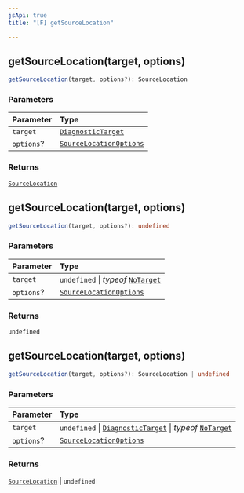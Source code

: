 ```yaml
---
jsApi: true
title: "[F] getSourceLocation"

---
```

## getSourceLocation(target, options)

```ts
getSourceLocation(target, options?): SourceLocation
```

### Parameters

| Parameter | Type |
| :------ | :------ |
| `target` | [`DiagnosticTarget`](../type-aliases/DiagnosticTarget.md) |
| `options`? | [`SourceLocationOptions`](../interfaces/SourceLocationOptions.md) |

### Returns

[`SourceLocation`](../interfaces/SourceLocation.md)

## getSourceLocation(target, options)

```ts
getSourceLocation(target, options?): undefined
```

### Parameters

| Parameter | Type |
| :------ | :------ |
| `target` | `undefined` \| *typeof* [`NoTarget`](../variables/NoTarget.md) |
| `options`? | [`SourceLocationOptions`](../interfaces/SourceLocationOptions.md) |

### Returns

`undefined`

## getSourceLocation(target, options)

```ts
getSourceLocation(target, options?): SourceLocation | undefined
```

### Parameters

| Parameter | Type |
| :------ | :------ |
| `target` | `undefined` \| [`DiagnosticTarget`](../type-aliases/DiagnosticTarget.md) \| *typeof* [`NoTarget`](../variables/NoTarget.md) |
| `options`? | [`SourceLocationOptions`](../interfaces/SourceLocationOptions.md) |

### Returns

[`SourceLocation`](../interfaces/SourceLocation.md) \| `undefined`
